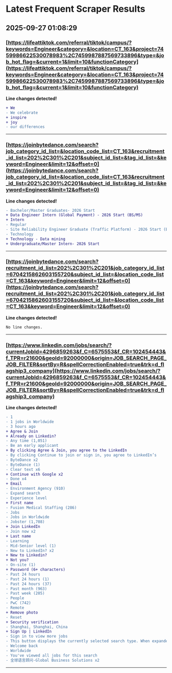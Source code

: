 # Latest Frequent Scraper Results

## 2025-09-27 01:08:29

### [https://lifeattiktok.com/referral/tiktok/campus/?keywords=Engineer&category=&location=CT_163&project=7459986622530078983%2C7459987887569733896&type=&job_hot_flag=&current=1&limit=10&functionCategory](https://lifeattiktok.com/referral/tiktok/campus/?keywords=Engineer&category=&location=CT_163&project=7459986622530078983%2C7459987887569733896&type=&job_hot_flag=&current=1&limit=10&functionCategory)

**Line changes detected!**

```diff
+ We
- We celebrate
+ inspire
+ joy
- our differences
```

---
### [https://joinbytedance.com/search?job_category_id_list=&location_code_list=CT_163&recruitment_id_list=202%2C301%2C201&subject_id_list=&tag_id_list=&keyword=Engineer&limit=12&offset=0](https://joinbytedance.com/search?job_category_id_list=&location_code_list=CT_163&recruitment_id_list=202%2C301%2C201&subject_id_list=&tag_id_list=&keyword=Engineer&limit=12&offset=0)

**Line changes detected!**

```diff
- Bachelor/Master Graduates- 2026 Start
+ Data Engineer Intern (Global Payment) - 2026 Start (BS/MS)
+ Intern
- Regular
- Site Reliability Engineer Graduate (Traffic Platform) - 2026 Start (BS/MS)
- Technology
+ Technology - Data mining
+ Undergraduate/Master Intern- 2026 Start
```

---
### [https://joinbytedance.com/search?recruitment_id_list=202%2C301%2C201&job_category_id_list=6704215862603155720&subject_id_list=&location_code_list=CT_163&keyword=Engineer&limit=12&offset=0](https://joinbytedance.com/search?recruitment_id_list=202%2C301%2C201&job_category_id_list=6704215862603155720&subject_id_list=&location_code_list=CT_163&keyword=Engineer&limit=12&offset=0)

**Line changes detected!**

```diff
No line changes.
```

---
### [https://www.linkedin.com/jobs/search/?currentJobId=4296859263&f_C=6575553&f_CR=102454443&f_TPR=r21600&geoId=92000000&origin=JOB_SEARCH_PAGE_JOB_FILTER&sortBy=R&spellCorrectionEnabled=true&trk=d_flagship3_company](https://www.linkedin.com/jobs/search/?currentJobId=4296859263&f_C=6575553&f_CR=102454443&f_TPR=r21600&geoId=92000000&origin=JOB_SEARCH_PAGE_JOB_FILTER&sortBy=R&spellCorrectionEnabled=true&trk=d_flagship3_company)

**Line changes detected!**

```diff
- 1
- 1 jobs in Worldwide
- 3 hours ago
+ Agree & Join
+ Already on Linkedin?
- Any time (1,051)
- Be an early applicant
+ By clicking Agree & Join, you agree to the LinkedIn
- By clicking Continue to join or sign in, you agree to LinkedIn’s
- ByteDance x2
- ByteDance (1)
- Clear text x6
+ Continue with Google x2
- Done x4
+ Email
- Environment Agency (910)
- Expand search
- Experience level
+ First name
- Fusion Medical Staffing (286)
- Jobs
- Jobs in Worldwide
- Jobster (1,708)
+ Join LinkedIn
- Join now x2
+ Last name
- Learning
- Mid-Senior level (1)
- New to LinkedIn? x2
+ New to Linkedin?
+ Not you?
- On-site (1)
+ Password (6+ characters)
- Past 24 hours
- Past 24 hours (1)
- Past 24 hours (37)
- Past month (963)
- Past week (205)
- People
- PwC (742)
- Remote
+ Remove photo
- Reset
+ Security verification
- Shanghai, Shanghai, China
+ Sign Up | LinkedIn
- Sign in to view more jobs
- This button displays the currently selected search type. When expanded it provides a list of search options that will switch the search inputs to match the current selection.
- Welcome back
- Worldwide
- You've viewed all jobs for this search
- 全球语言顾问-Global Business Solutions x2
```

---
